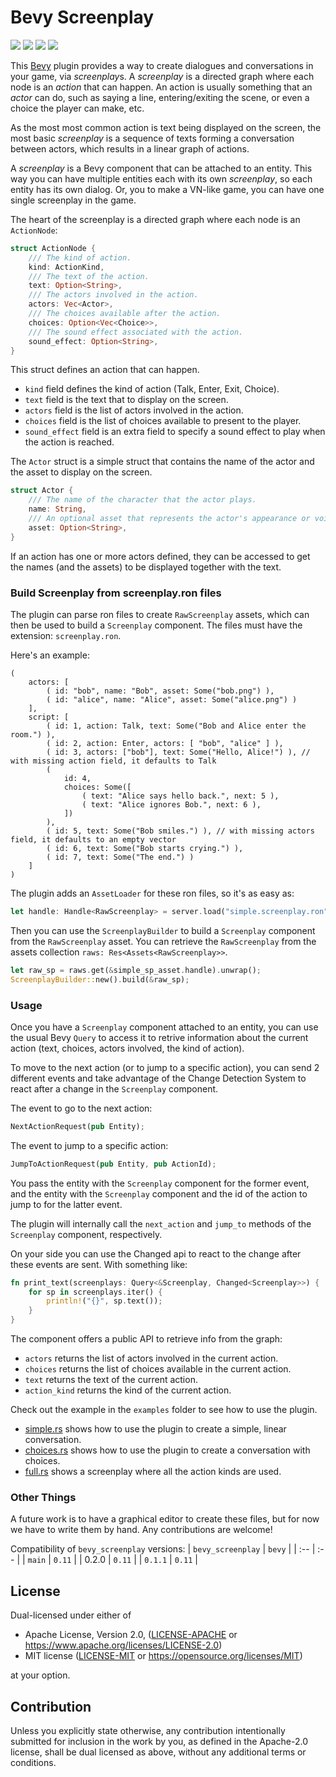 # Bevy Screenplay

[![][img_bevy]][bevycrate] 
[![][img_license]][license] 
[![][img_tracking]][tracking] 
[![][img_version]][crates]
<!-- [![][img_doc]][doc]  -->
<!-- [![][img_downloads]][crates] -->


This [Bevy][bevy] plugin provides a way to create dialogues and conversations in your game, via *screenplay*s. 
A *screenplay* is a directed graph where each node is an *action* that can happen.
An action is usually something that an *actor* can do, such as saying a line, entering/exiting the scene, or even a choice 
the player can make, etc.

As the most most common action is text being displayed on the screen, the most basic
*screenplay* is a sequence of texts forming a conversation between actors, which results in a linear graph of actions.

A *screenplay* is a Bevy component that can be attached to an entity. This way you can have multiple entities 
each with its own *screenplay*, so each entity has its own dialog. Or, you to make a VN-like game, you can 
have one single screenplay in the game.

The heart of the screenplay is a directed graph where each node is an `ActionNode`:

```rust
struct ActionNode {
    /// The kind of action.
    kind: ActionKind,
    /// The text of the action.
    text: Option<String>,
    /// The actors involved in the action.
    actors: Vec<Actor>,
    /// The choices available after the action.
    choices: Option<Vec<Choice>>,
    /// The sound effect associated with the action.
    sound_effect: Option<String>,
}
```

This struct defines an action that can happen. 
- `kind` field defines the kind of action (Talk, Enter, Exit, Choice). 
- `text` field is the text that to display on the screen.
- `actors` field is the list of actors involved in the action.
- `choices` field is the list of choices available to present to the player.
- `sound_effect` field is an extra field to specify a sound effect to play when the action is reached.

The `Actor` struct is a simple struct that contains the name of the actor and the asset to display on the screen.

```rust
struct Actor {
    /// The name of the character that the actor plays.
    name: String,
    /// An optional asset that represents the actor's appearance or voice.
    asset: Option<String>,
}
```

If an action has one or more actors defined, they can be accessed to get the names (and the assets) to be 
displayed together with the text.

### Build Screenplay from screenplay.ron files

The plugin can parse ron files to create `RawScreenplay` assets, which can then be used to build a `Screenplay` component. 
The files must have the extension: `screenplay.ron`.

Here's an example:

```rust,ignore
(
    actors: [
        ( id: "bob", name: "Bob", asset: Some("bob.png") ),
        ( id: "alice", name: "Alice", asset: Some("alice.png") )
    ],
    script: [
        ( id: 1, action: Talk, text: Some("Bob and Alice enter the room.") ),
        ( id: 2, action: Enter, actors: [ "bob", "alice" ] ),
        ( id: 3, actors: ["bob"], text: Some("Hello, Alice!") ), // with missing action field, it defaults to Talk
        (
            id: 4,
            choices: Some([
                ( text: "Alice says hello back.", next: 5 ),
                ( text: "Alice ignores Bob.", next: 6 ),
            ])
        ),
        ( id: 5, text: Some("Bob smiles.") ), // with missing actors field, it defaults to an empty vector
        ( id: 6, text: Some("Bob starts crying.") ),
        ( id: 7, text: Some("The end.") )
    ]
)
```

The plugin adds an `AssetLoader` for these ron files, so it's as easy as: 

```rust
let handle: Handle<RawScreenplay> = server.load("simple.screenplay.ron");
```

Then you can use the `ScreenplayBuilder` to build a `Screenplay` component from the `RawScreenplay` asset. 
You can retrieve the `RawScreenplay` from the assets collection `raws: Res<Assets<RawScreenplay>>`.

```rust
let raw_sp = raws.get(&simple_sp_asset.handle).unwrap();
ScreenplayBuilder::new().build(&raw_sp);
```

### Usage

Once you have a `Screenplay` component attached to an entity, you can use the usual Bevy `Query` to access it to 
retrive information about the current action (text, choices, actors involved, the kind of action). 

To move to the next action (or to jump to a specific action), you can send 2 different events and take advantage of 
the Change Detection System to react after a change in the `Screenplay` component.

The event to go to the next action:


```rust
NextActionRequest(pub Entity);
```

The event to jump to a specific action:

```rust
JumpToActionRequest(pub Entity, pub ActionId);
```

You pass the entity with the `Screenplay` component for the former event, and the entity with the `Screenplay` component
and the id of the action to jump to for the latter event.

The plugin will internally call the `next_action` and `jump_to` methods of the `Screenplay` component, respectively.

On your side you can use the Changed api to react to the change after these events are sent. With something like:

```rust
fn print_text(screenplays: Query<&Screenplay, Changed<Screenplay>>) {
    for sp in screenplays.iter() {
        println!("{}", sp.text());
    }
}
```

The component offers a public API to retrieve info from the graph:

- `actors` returns the list of actors involved in the current action.
- `choices` returns the list of choices available in the current action.
- `text` returns the text of the current action.
- `action_kind` returns the kind of the current action.

Check out the example in the `examples` folder to see how to use the plugin.

- [simple.rs](examples/simple.rs) shows how to use the plugin to create a simple, linear conversation. 
- [choices.rs](examples/choices.rs) shows how to use the plugin to create a conversation with choices.
- [full.rs](examples/full.rs) shows a screenplay where all the action kinds are used.

### Other Things

A future work is to have a graphical editor to create these files, but for now we have to write them by hand.
Any contributions are welcome!

Compatibility of `bevy_screenplay` versions:
| `bevy_screenplay` | `bevy` |
| :--                 |  :--   |
| `main`              | `0.11`  |
| 0.2.0              | `0.11`  |
| `0.1.1`              | `0.11`  |

## License

Dual-licensed under either of

- Apache License, Version 2.0, ([LICENSE-APACHE](/LICENSE-APACHE) or https://www.apache.org/licenses/LICENSE-2.0)
- MIT license ([LICENSE-MIT](/LICENSE-MIT) or https://opensource.org/licenses/MIT)

at your option.

## Contribution

Unless you explicitly state otherwise, any contribution intentionally submitted
for inclusion in the work by you, as defined in the Apache-2.0 license, shall be dual licensed as above, without any
additional terms or conditions.

[bevy]: https://bevyengine.org/
[renpy]: https://www.renpy.org/

[img_bevy]: https://img.shields.io/badge/Bevy-0.11-blue
[img_version]: https://img.shields.io/crates/v/bevy_screenplay.svg
[img_doc]: https://docs.rs/bevy_screenplay/badge.svg
[img_license]: https://img.shields.io/badge/license-MIT%2FApache-blue.svg
[img_downloads]:https://img.shields.io/crates/d/bevy_screenplay.svg
[img_tracking]: https://img.shields.io/badge/Bevy%20tracking-released%20version-lightblue

[bevycrate]: https://crates.io/crates/bevy/0.11.0
[crates]: https://crates.io/crates/bevy_screenplay
[doc]: https://docs.rs/bevy_screenplay/
[license]: https://github.com/giusdp/bevy_screenplay#license
[tracking]: https://github.com/bevyengine/bevy/blob/main/docs/plugins_guidelines.md#main-branch-tracking

